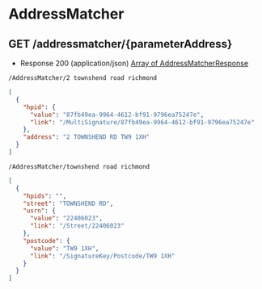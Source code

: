 # AddressMatcher


## GET /addressmatcher/{parameterAddress}
- Response 200 (application/json)
[Array of AddressMatcherResponse](AddressMatcherResponse.md)
```
/AddressMatcher/2 townshend road richmond
```
```json
[
  {
    "hpid": {
      "value": "87fb49ea-9964-4612-bf91-9796ea75247e",
      "link": "/MultiSignature/87fb49ea-9964-4612-bf91-9796ea75247e"
    },
    "address": "2 TOWNSHEND RD TW9 1XH"
  }
]
```
```
/AddressMatcher/townshend road richmond
```
```json
[
  {
    "hpids": "",
    "street": "TOWNSHEND RD",
    "usrn": {
      "value": "22406023",
      "link": "/Street/22406023"
    },
    "postcode": {
      "value": "TW9 1XH",
      "link": "/SignatureKey/Postcode/TW9 1XH"
    }
  }
]
```
